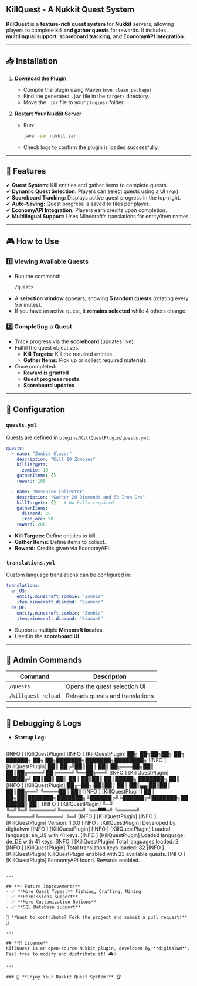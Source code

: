 ## **KillQuest - A Nukkit Quest System**
**KillQuest** is a **feature-rich quest system** for **Nukkit** servers, allowing players to complete **kill and gather quests** for rewards. It includes **multilingual support**, **scoreboard tracking**, and **EconomyAPI integration**.

---

## **📥 Installation**
1. **Download the Plugin**
   - Compile the plugin using Maven (`mvn clean package`)
   - Find the generated `.jar` file in the `target/` directory.
   - Move the `.jar` file to your `plugins/` folder.

2. **Restart Your Nukkit Server**
   - Run:
     ```sh
     java -jar nukkit.jar
     ```
   - Check logs to confirm the plugin is loaded successfully.

---

## **📜 Features**
✔ **Quest System:** Kill entities and gather items to complete quests.  
✔ **Dynamic Quest Selection:** Players can select quests using a UI (`/qk`).  
✔ **Scoreboard Tracking:** Displays active quest progress in the top-right.  
✔ **Auto-Saving:** Quest progress is saved to files per player.  
✔ **EconomyAPI Integration:** Players earn credits upon completion.  
✔ **Multilingual Support:** Uses Minecraft’s translations for entity/item names.  

---

## **🎮 How to Use**
### **1️⃣ Viewing Available Quests**
- Run the command:
  ```sh
  /quests
  ```
- A **selection window** appears, showing **5 random quests** (rotating every 5 minutes).
- If you have an active quest, it **remains selected** while 4 others change.

### **2️⃣ Completing a Quest**
- Track progress via the **scoreboard** (updates live).
- Fulfill the quest objectives:
  - **Kill Targets:** Kill the required entities.
  - **Gather Items:** Pick up or collect required materials.
- Once completed:
  - **Reward is granted**
  - **Quest progress resets**
  - **Scoreboard updates**

---

## **📝 Configuration**
### **`quests.yml`**
Quests are defined in `plugins/KillQuestPlugin/quests.yml`:

```yaml
quests:
  - name: "Zombie Slayer"
    description: "Kill 10 Zombies"
    killTargets:
      zombie: 10
    gatherItems: {}
    reward: 100

  - name: "Resource Collector"
    description: "Gather 20 Diamonds and 50 Iron Ore"
    killTargets: {}   # No kills required
    gatherItems:
      diamond: 20
      iron_ore: 50
    reward: 200
```
- **Kill Targets:** Define entities to kill.
- **Gather Items:** Define items to collect.
- **Reward:** Credits given via EconomyAPI.

### **`translations.yml`**
Custom language translations can be configured in:
```yaml
translations:
  en_US:
    entity.minecraft.zombie: "Zombie"
    item.minecraft.diamond: "Diamond"
  de_DE:
    entity.minecraft.zombie: "Zombie"
    item.minecraft.diamond: "Diamant"
```
- Supports multiple **Minecraft locales**.
- Used in the **scoreboard UI**.

---

## **🔧 Admin Commands**
| Command | Description |
|---------|------------|
| `/quests` | Opens the quest selection UI |
| `/killquest reload` | Reloads quests and translations |

---

## **📌 Debugging & Logs**
- **Startup Log:**
  ```
 [INFO ] [KillQuestPlugin]
 [INFO ] [KillQuestPlugin] ██╗  ██╗██╗██╗     ██╗      ██████╗ ██╗   ██╗███████╗███████╗████████╗
 [INFO ] [KillQuestPlugin] ██║ ██╔╝██║██║     ██║     ██╔═══██╗██║   ██║██╔════╝██╔════╝╚══██╔══╝
 [INFO ] [KillQuestPlugin] █████╔╝ ██║██║     ██║     ██║   ██║██║   ██║█████╗  ███████╗   ██║
 [INFO ] [KillQuestPlugin] ██╔═██╗ ██║██║     ██║     ██║▄▄ ██║██║   ██║██╔══╝  ╚════██║   ██║
 [INFO ] [KillQuestPlugin] ██║  ██╗██║███████╗███████╗╚██████╔╝╚██████╔╝███████╗███████║   ██║
 [INFO ] [KillQuestPlugin] ╚═╝  ╚═╝╚═╝╚══════╝╚══════╝ ╚══▀▀═╝  ╚═════╝ ╚══════╝╚══════╝   ╚═╝
 [INFO ] [KillQuestPlugin]
 [INFO ] [KillQuestPlugin]                            Version: 1.0.0
 [INFO ] [KillQuestPlugin]                            Developed by digitalwm
 [INFO ] [KillQuestPlugin]
 [INFO ] [KillQuestPlugin] Loaded language: en_US with 41 keys.
 [INFO ] [KillQuestPlugin] Loaded language: de_DE with 41 keys.
 [INFO ] [KillQuestPlugin] Total languages loaded: 2
 [INFO ] [KillQuestPlugin] Total translation keys loaded: 82
 [INFO ] [KillQuestPlugin] KillQuestPlugin enabled with 23 available quests.
 [INFO ] [KillQuestPlugin] EconomyAPI found. Rewards enabled.
  ```

---

## **💡 Future Improvements**
- ✅ **More Quest Types:** Fishing, Crafting, Mining
- ✅ **Permissions Support**
- ✅ **More Customization Options**
- ✅ **SQL Database support**
  
🚀 **Want to contribute? Fork the project and submit a pull request!** 🎯

---

## **📄 License**
KillQuest is an open-source Nukkit plugin, developed by **digitalwm**.  
Feel free to modify and distribute it! 🎮🔥  

---

### 🎉 **Enjoy Your Nukkit Quest System!** 🏆
